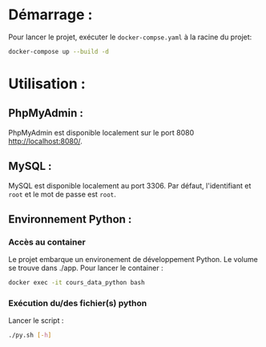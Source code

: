 # Démarrage :

Pour lancer le projet, exécuter le `docker-compse.yaml` à la racine du projet:
```bash
docker-compose up --build -d
```

# Utilisation :

## PhpMyAdmin :
PhpMyAdmin est disponible localement sur le port 8080 [http://localhost:8080/](http://localhost:8080/).

## MySQL :
MySQL est disponible localement au port 3306. Par défaut, l'identifiant et `root` et le mot de passe est `root`.

## Environnement Python :
### Accès au container
Le projet embarque un environement de développement Python. Le volume se trouve dans ./app. Pour lancer le container :
```bash
docker exec -it cours_data_python bash
```
### Exécution du/des fichier(s) python
Lancer le script :
```bash
./py.sh [-h]
```